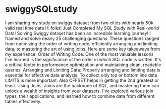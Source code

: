 # swiggySQLstudy
I am sharing my study on swiggy dataset from two cities with nearly 50k valid real time data
Hi folks! Just Completed My SQL Study with Real-world Data! Solving Swiggy dataset has been an incredible learning journey! 
I framed and solve nearly 25 challenging questions. These questions ranged from optimizing the order of writing code, efficiently arranging and limiting data, to mastering the art of using joins.
Here are some key takeaways from my experience:
Order of Writing Code: One of the most valuable lessons I've learned is the significance of the order in which SQL code is written. It's a critical factor in performance optimization and maintaining clean, readable queries.
Arranging and Limiting Data: Properly arranging and limiting data is essential for effective data analysis. To collect only top or bottom line data LIMITS is more important. Also OFFSET helps in getting the 2nd greatest or least.
Using Joins: Joins are the backbone of SQL, and mastering them can unlock a wealth of insights from your datasets. I've explored various join types, their applications, and learned how to combine data from different tables effectively.
